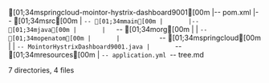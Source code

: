 [01;34mspringcloud-mointor-hystrix-dashboard9001[00m
|-- pom.xml
|-- [01;34msrc[00m
|   `-- [01;34mmain[00m
|       |-- [01;34mjava[00m
|       |   `-- [01;34morg[00m
|       |       `-- [01;34mopenatom[00m
|       |           `-- [01;34mspringcloud[00m
|       |               `-- MointorHystrixDashboard9001.java
|       `-- [01;34mresources[00m
|           `-- application.yml
`-- tree.md

7 directories, 4 files

